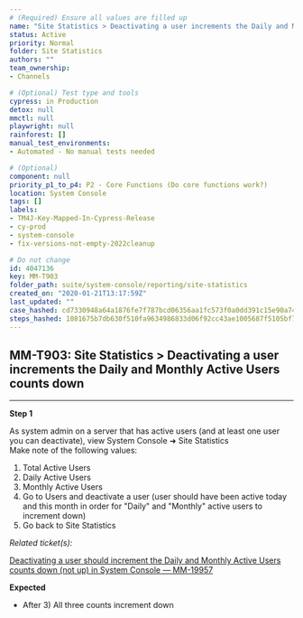 ```yaml
---
# (Required) Ensure all values are filled up
name: "Site Statistics > Deactivating a user increments the Daily and Monthly Active Users counts down"
status: Active
priority: Normal
folder: Site Statistics
authors: ""
team_ownership: 
- Channels

# (Optional) Test type and tools
cypress: in Production
detox: null
mmctl: null
playwright: null
rainforest: []
manual_test_environments: 
- Automated - No manual tests needed

# (Optional)
component: null
priority_p1_to_p4: P2 - Core Functions (Do core functions work?)
location: System Console
tags: []
labels: 
- TM4J-Key-Mapped-In-Cypress-Release
- cy-prod
- system-console
- fix-versions-not-empty-2022cleanup

# Do not change
id: 4047136
key: MM-T903
folder_path: suite/system-console/reporting/site-statistics
created_on: "2020-01-21T13:17:59Z"
last_updated: ""
case_hashed: cd7330948a64a1876fe7f787bcd06356aa1fc573f0a0dd391c15e90a74b162a3ebefbb0a0a8d7e5b2b5d941ac0fedbb6
steps_hashed: 1081675b7db630f510fa9634986833d06f92cc43ae1005687f5105bf7c29c5d65678f46d0d66129aba57d8706a04ee64
---
```


## MM-T903: Site Statistics > Deactivating a user increments the Daily and Monthly Active Users counts down

---

**Step 1**

As system admin on a server that has active users (and at least one user you can deactivate), view System Console ➜ Site Statistics\
Make note of the following values:

1. Total Active Users
2. Daily Active Users
3. Monthly Active Users
4. Go to Users and deactivate a user (user should have been active today and this month in order for "Daily" and "Monthly" active users to increment down)
5. Go back to Site Statistics

_Related ticket(s):_

[Deactivating a user should increment the Daily and Monthly Active Users counts down (not up) in System Console — MM-19957](https://mattermost.atlassian.net/browse/MM-19957)

**Expected**

- After 3) All three counts increment down
